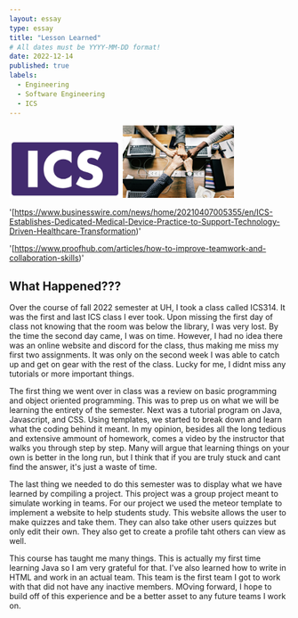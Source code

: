 ```yaml
---
layout: essay
type: essay
title: "Lesson Learned"
# All dates must be YYYY-MM-DD format!
date: 2022-12-14
published: true
labels:
  - Engineering
  - Software Engineering
  - ICS
---
```


<div class="text-center p-4">
  <img width="200px" src="../img/ICS.jpg" class="img-thumbnail" >
  <img width="200px" src="../img/Teamwork.jpeg" class="img-thumbnail" >
</div>

'[https://www.businesswire.com/news/home/20210407005355/en/ICS-Establishes-Dedicated-Medical-Device-Practice-to-Support-Technology-Driven-Healthcare-Transformation)'

'[https://www.proofhub.com/articles/how-to-improve-teamwork-and-collaboration-skills)'



## What Happened???
Over the course of fall 2022 semester at UH, I took a class called ICS314. It was the first and last ICS class I ever took. Upon missing the first day of class not knowing that the room was below the library, I was very lost. By the time the second day came, I was on time. However, I had no idea there was an online website and discord for the class, thus making me miss my first two assignments. It was only on the second week I was able to catch up and get on gear with the rest of the class. Lucky for me, I didnt miss any tutorials or more important things.

The first thing we went over in class was a review on basic programming and object oriented programming. This was to prep us on what we will be learning the entirety of the semester. Next was a tutorial program on Java, Javascript, and CSS. Using templates, we started to break down and learn what the coding behind it meant. In my opinion, besides all the long tedious and extensive ammount of homework, comes a video by the instructor that walks you through step by step. Many will argue that learning things on your own is better in the long run, but I think that if you are truly stuck and cant find the answer, it's just a waste of time.

The last thing we needed to do this semester was to display what we have learned by compiling a project. This project was a group project meant to simulate working in teams. For our project we used the meteor template to implement a website to help students study. This website allows the user to make quizzes and take them. They can also take other users quizzes but only edit their own. They also get to create a profile taht others can view as well.

This course has taught me many things. This is actually my first time learning Java so I am very grateful for that. I've also learned how to write in HTML and work in an actual team. This team is the first team I got to work with that did not have any inactive members. MOving forward, I hope to build off of this experience and be a better asset to any future teams I work on.
